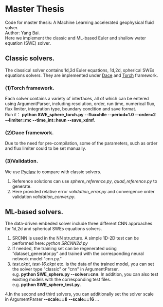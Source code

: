 # Master Thesis
Code for master thesis: A Machine Learning accelerated geophysical fluid solver.  
Author: Yang Bai.  
Here we implement the classic and ML-based Euler and shallow water equation (SWE) solver.  
## Classic solvers. 
The classical solver contains 1d,2d Euler equations, 1d,2d, spherical SWEs equations solvers. They are implemented under [Dace][1] and [Torch][2] framework.  
### (1)Torch framework. 
Each solver contains a variety of interfaces, all of which can be entered using ArgumentParser, including resolution, order, run time, numerical flux, flux limiter, integration type, boundary condition and save format.  
Run it： **python SWE_sphere_torch.py --flux=hlle --period=1.0 --order=2 --limiter=mc --time_int=heun --save_xdmf**. 
### (2)Dace framework. 
Due to the need for pre-compilation, some of the parameters, such as order and flux limiter could to be set manually.
### (3)Validation. 
We use [Pyclaw][3] to compare with classic solvers. 
1. Reference solutions can use *sphere_reference.py*, *quad_reference.py* to generate. 
2. Here provided relative error *validation_error.py* and convergence order validation *validation_conver.py*. 

## ML-based solvers. 
The data-driven embeded solver include three different CNN approaches for 1d,2d and spherical SWEs equations solvers.  
1. SRCNN is used in the NN structure. A simple 1D-2D test can be performed here: *python SRCNN2d.py*
2. If needed, the training set can be regenerated using “dataset_generator.py” and trained with the corresponding neural network model "cnn.py."  
3. *test.ckpt*, *test-16.ckpt* etc. is the data of the trained model, you can set the solver type "classic" or "cnn" in ArgumentParser.  
e.g. **python SWE_sphere.py --solver=cnn**. 
In addition, you can also test existing models with the corresponding test files.   
e.g. **python SWE_sphere_test.py**.  

4.In the second and third solvers, you can additionally set the solver scale in ArgumentParser **--scale==8** **--scale==16** ...  

[1]:https://github.com/spcl/dace
[2]:https://pytorch.org/
[3]:https://github.com/clawpack/pyclaw
